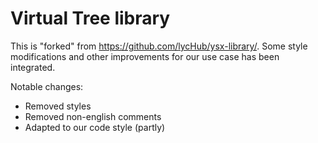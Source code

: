 # Virtual Tree library

This is "forked" from <https://github.com/lycHub/ysx-library/>. Some style modifications and other improvements for our
use case has been integrated.

Notable changes:

- Removed styles
- Removed non-english comments
- Adapted to our code style (partly)

